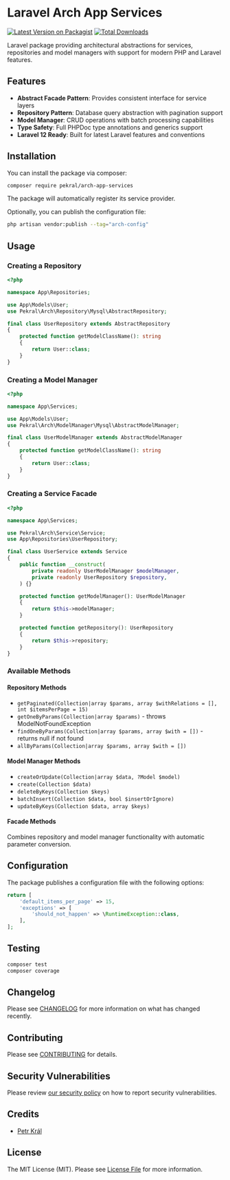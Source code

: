 # Laravel Arch App Services

[![Latest Version on Packagist](https://img.shields.io/packagist/v/pekral/arch-app-services.svg?style=flat-square)](https://packagist.org/packages/pekral/arch-app-services)
[![Total Downloads](https://img.shields.io/packagist/dt/pekral/arch-app-services.svg?style=flat-square)](https://packagist.org/packages/pekral/arch-app-services)

Laravel package providing architectural abstractions for services, repositories and model managers with support for modern PHP and Laravel features.

## Features

- **Abstract Facade Pattern**: Provides consistent interface for service layers
- **Repository Pattern**: Database query abstraction with pagination support  
- **Model Manager**: CRUD operations with batch processing capabilities
- **Type Safety**: Full PHPDoc type annotations and generics support
- **Laravel 12 Ready**: Built for latest Laravel features and conventions

## Installation

You can install the package via composer:

```bash
composer require pekral/arch-app-services
```

The package will automatically register its service provider.

Optionally, you can publish the configuration file:

```bash
php artisan vendor:publish --tag="arch-config"
```

## Usage

### Creating a Repository

```php
<?php

namespace App\Repositories;

use App\Models\User;
use Pekral\Arch\Repository\Mysql\AbstractRepository;

final class UserRepository extends AbstractRepository
{
    protected function getModelClassName(): string
    {
        return User::class;
    }
}
```

### Creating a Model Manager

```php
<?php

namespace App\Services;

use App\Models\User;
use Pekral\Arch\ModelManager\Mysql\AbstractModelManager;

final class UserModelManager extends AbstractModelManager
{
    protected function getModelClassName(): string
    {
        return User::class;
    }
}
```

### Creating a Service Facade

```php
<?php

namespace App\Services;

use Pekral\Arch\Service\Service;
use App\Repositories\UserRepository;

final class UserService extends Service
{
    public function __construct(
        private readonly UserModelManager $modelManager,
        private readonly UserRepository $repository,
    ) {}

    protected function getModelManager(): UserModelManager
    {
        return $this->modelManager;
    }

    protected function getRepository(): UserRepository
    {
        return $this->repository;
    }
}
```

### Available Methods

#### Repository Methods

- `getPaginated(Collection|array $params, array $withRelations = [], int $itemsPerPage = 15)`
- `getOneByParams(Collection|array $params)` - throws ModelNotFoundException
- `findOneByParams(Collection|array $params, array $with = [])` - returns null if not found
- `allByParams(Collection|array $params, array $with = [])`

#### Model Manager Methods

- `createOrUpdate(Collection|array $data, ?Model $model)`
- `create(Collection $data)`
- `deleteByKeys(Collection $keys)`
- `batchInsert(Collection $data, bool $insertOrIgnore)`
- `updateByKeys(Collection $data, array $keys)`

#### Facade Methods

Combines repository and model manager functionality with automatic parameter conversion.

## Configuration

The package publishes a configuration file with the following options:

```php
return [
    'default_items_per_page' => 15,
    'exceptions' => [
        'should_not_happen' => \RuntimeException::class,
    ],
];
```

## Testing

```bash
composer test
composer coverage
```

## Changelog

Please see [CHANGELOG](CHANGELOG.md) for more information on what has changed recently.

## Contributing

Please see [CONTRIBUTING](CONTRIBUTING.md) for details.

## Security Vulnerabilities

Please review [our security policy](../../security/policy) on how to report security vulnerabilities.

## Credits

- [Petr Král](https://github.com/pekral)

## License

The MIT License (MIT). Please see [License File](LICENSE) for more information.
